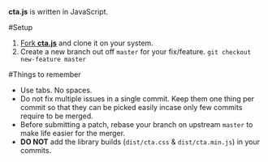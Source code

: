 **cta.js** is written in JavaScript.

#Setup
1. [Fork **cta.js**](https://help.github.com/articles/fork-a-repo) and clone it on your system.
2. Create a new branch out off `master` for your fix/feature. `git checkout new-feature master`

#Things to remember

- Use tabs. No spaces.
- Do not fix multiple issues in a single commit. Keep them one thing per commit so that they can be picked easily incase only few commits require to be merged.
- Before submitting a patch, rebase your branch on upstream `master` to make life easier for the merger.
- **DO NOT** add the library builds (`dist/cta.css` & `dist/cta.min.js`) in your commits.

